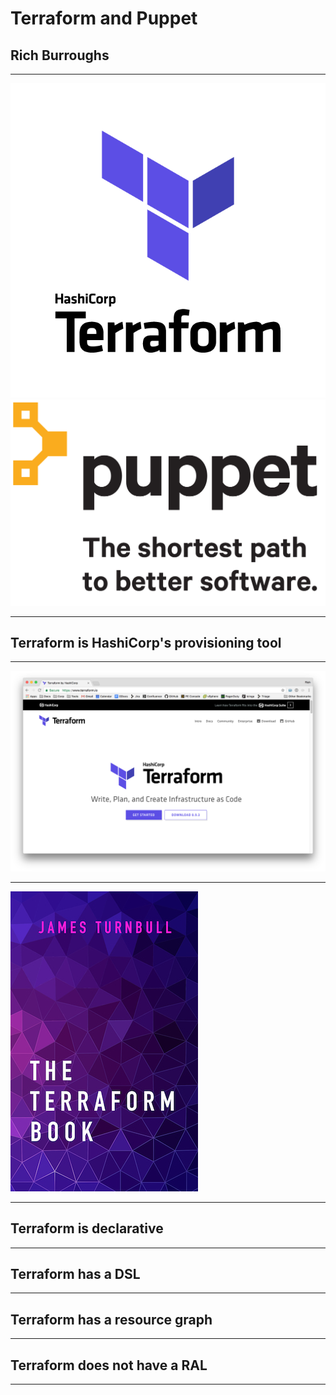 # Terraform and Puppet

## Rich Burroughs

---

![300%](terraform-vertical-color.png)
![20%](puppet-logo-tagline-03.png)

---

## Terraform is HashiCorp's provisioning tool

---

![inline](terraformio_site.png)

---

![inline](terraform_book_cover.jpg)

---

## Terraform is declarative

---

## Terraform has a DSL

---

## Terraform has a resource graph

---

## Terraform does not have a RAL

---
